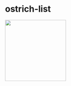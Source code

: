 # ostrich-list

<img src="https://pbs.twimg.com/profile_images/455365017387675648/b_r-565t.jpeg" height="200">
